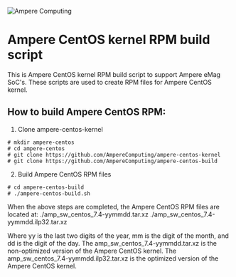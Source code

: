 ![Ampere Computing](https://avatars2.githubusercontent.com/u/34519842?s=400&u=1d29afaac44f477cbb0226139ec83f73faefe154&v=4)


# Ampere CentOS kernel RPM build script

This is Ampere CentOS kernel RPM build script to support Ampere eMag
SoC's. These scripts are used to create RPM files for Ampere CentOS
kernel.

## How to build Ampere CentOS RPM:
1. Clone ampere-centos-kernel

```
# mkdir ampere-centos
# cd ampere-centos
# git clone https://github.com/AmpereComputing/ampere-centos-kernel
# git clone https://github.com/AmpereComputing/ampere-centos-build
```

2. Build Ampere CentOS RPM files

```
# cd ampere-centos-build
# ./ampere-centos-build.sh
```

When the above steps are completed, the Ampere CentOS RPM files are
located at:
 ./amp_sw_centos_7.4-yymmdd.tar.xz
 ./amp_sw_centos_7.4-yymmdd.ilp32.tar.xz

Where yy is the last two digits of the year,
      mm is the digit of the month, and
      dd is the digit of the day.
The amp_sw_centos_7.4-yymmdd.tar.xz is the non-optimized version of
the Ampere CentOS kernel.
The amp_sw_centos_7.4-yymmdd.ilp32.tar.xz is the optimized version of
the Ampere CentOS kernel.
